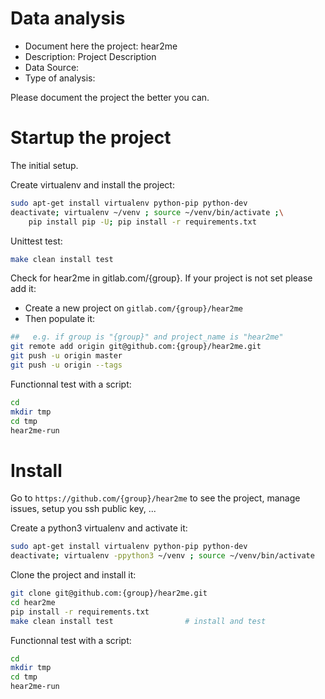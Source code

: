 # Data analysis
- Document here the project: hear2me
- Description: Project Description
- Data Source:
- Type of analysis:

Please document the project the better you can.

# Startup the project

The initial setup.

Create virtualenv and install the project:
```bash
sudo apt-get install virtualenv python-pip python-dev
deactivate; virtualenv ~/venv ; source ~/venv/bin/activate ;\
    pip install pip -U; pip install -r requirements.txt
```

Unittest test:
```bash
make clean install test
```

Check for hear2me in gitlab.com/{group}.
If your project is not set please add it:

- Create a new project on `gitlab.com/{group}/hear2me`
- Then populate it:

```bash
##   e.g. if group is "{group}" and project_name is "hear2me"
git remote add origin git@github.com:{group}/hear2me.git
git push -u origin master
git push -u origin --tags
```

Functionnal test with a script:

```bash
cd
mkdir tmp
cd tmp
hear2me-run
```

# Install

Go to `https://github.com/{group}/hear2me` to see the project, manage issues,
setup you ssh public key, ...

Create a python3 virtualenv and activate it:

```bash
sudo apt-get install virtualenv python-pip python-dev
deactivate; virtualenv -ppython3 ~/venv ; source ~/venv/bin/activate
```

Clone the project and install it:

```bash
git clone git@github.com:{group}/hear2me.git
cd hear2me
pip install -r requirements.txt
make clean install test                # install and test
```
Functionnal test with a script:

```bash
cd
mkdir tmp
cd tmp
hear2me-run
```
